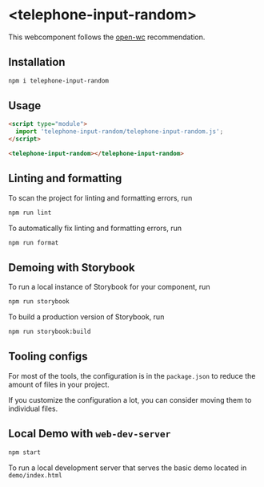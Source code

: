 # \<telephone-input-random>

This webcomponent follows the [open-wc](https://github.com/open-wc/open-wc) recommendation.

## Installation

```bash
npm i telephone-input-random
```

## Usage

```html
<script type="module">
  import 'telephone-input-random/telephone-input-random.js';
</script>

<telephone-input-random></telephone-input-random>
```

## Linting and formatting

To scan the project for linting and formatting errors, run

```bash
npm run lint
```

To automatically fix linting and formatting errors, run

```bash
npm run format
```

## Demoing with Storybook

To run a local instance of Storybook for your component, run

```bash
npm run storybook
```

To build a production version of Storybook, run

```bash
npm run storybook:build
```


## Tooling configs

For most of the tools, the configuration is in the `package.json` to reduce the amount of files in your project.

If you customize the configuration a lot, you can consider moving them to individual files.

## Local Demo with `web-dev-server`

```bash
npm start
```

To run a local development server that serves the basic demo located in `demo/index.html`
